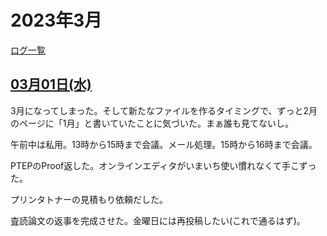 # 2023年3月

[ログ一覧](index.html)

## [03月01日(水)](#01) <a id="01"></a>

3月になってしまった。そして新たなファイルを作るタイミングで、ずっと2月のページに「1月」と書いていたことに気づいた。まぁ誰も見てないし。

午前中は私用。13時から15時まで会議。メール処理。15時から16時まで会議。

PTEPのProof返した。オンラインエディタがいまいち使い慣れなくて手こずった。

プリンタトナーの見積もり依頼だした。

査読論文の返事を完成させた。金曜日には再投稿したい(これで通るはず)。
